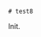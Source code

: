                                                                                                          # test8

Init.

